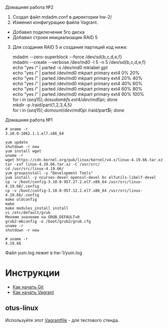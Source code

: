 Домашняя работа №2

1. Создал файл mdadm.conf в директории hw-2/
2. Изменил конфигурацию файла Vagrant. 
- Добавил подключение 5го диска
- Добавил строки инициализации RAID 5
3. Для создания RAID 5 и создания партиций код ниже: 

	mdadm --zero-superblock --force /dev/sd{b,c,d,e,f}  
	mdadm --create --verbose /dev/md0 -l 5 -n 5 /dev/sd{b,c,d,e,f}  
	echo "yes i" | parted -s /dev/md0 mklabel gpt  
	echo "yes i" | parted /dev/md0 mkpart primary ext4 0% 20%  
	echo "yes i" | parted /dev/md0 mkpart primary ext4 20% 40%  
	echo "yes i" | parted /dev/md0 mkpart primary ext4 40% 60%  
	echo "yes i" | parted /dev/md0 mkpart primary ext4 60% 80%  
	echo "yes i" | parted /dev/md0 mkpart primary ext4 80% 100%  
	for i in $(seq 1 5); do sudo mkfs.ext4 /dev/md0p$i; done  
	mkdir -p /raid/part{1,2,3,4,5}  
	for i in $(seq 1 5); do mount /dev/md0p$i /raid/part$i; done  

Домашняя работа №1

	# uname -r
	3.10.0-1062.1.1.el7.x86_64

	yum update
	shutdown -r now
	yum install wget
	uname -r
	wget https://cdn.kernel.org/pub/linux/kernel/v4.x/linux-4.19.66.tar.xz
	tar -xvf linux-4.19.66.tar.xz -C /usr/src/
	cd /usr/src/linux-4.19.66/
	yum groupinstall -y "Development Tools"
	yum install -y ncurses-devel openssl-devel bc elfutils-libelf-devel
	cp -v /boot/config-3.10.0-957.27.2.el7.x86_64 /usr/src/linux-4.19.66/.config
	cp -v /boot/config-3.10.0-957.12.2.el7.x86_64 /usr/src/linux-4.19.66/.config
	make oldconfig
	make
	make modules_install install
	vi /etc/default/grub
   	Меняем значение на GRUB_DEFAULT=0
	grub2-mkconfig -o /boot/grub2/grub.cfg
	uname -r
	shutdown -r now

	# uname -r
	4.19.66

Файл yum.log лежит в hw-1/yum.log

# Инструкции

* [Как начать Git](git_quick_start.md)
* [Как начать Vagrant](vagrant_quick_start.md)

## otus-linux

Используйте этот [Vagrantfile](Vagrantfile) - для тестового стенда.
